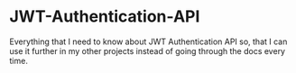 # JWT-Authentication-API
Everything that I need to know about JWT Authentication API so, that I can use it further in my other projects instead of going through the docs every time.
